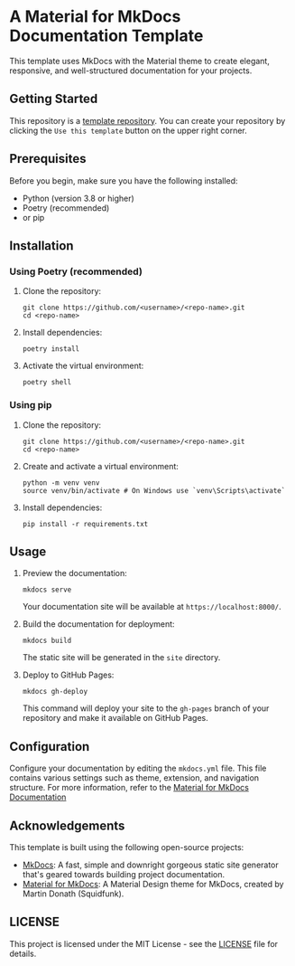 # A Material for MkDocs Documentation Template

This template uses MkDocs with the Material theme to create elegant, responsive,
and well-structured documentation for your projects.

## Getting Started

This repository is a
[template repository](https://docs.github.com/en/repositories/creating-and-managing-repositories/creating-a-repository-from-a-template).
You can create your repository by clicking the `Use this template` button on the
upper right corner.

## Prerequisites

Before you begin, make sure you have the following installed:

- Python (version 3.8 or higher)
- Poetry (recommended)
- or pip

## Installation

### Using Poetry (recommended)

1. Clone the repository:
   ```shell
   git clone https://github.com/<username>/<repo-name>.git
   cd <repo-name>
   ```
2. Install dependencies:
   ```shell
   poetry install
   ```
3. Activate the virtual environment:
   ```shell
   poetry shell
   ```

### Using pip

1. Clone the repository:
   ```shell
   git clone https://github.com/<username>/<repo-name>.git
   cd <repo-name>
   ```
2. Create and activate a virtual environment:
   ```shell
   python -m venv venv
   source venv/bin/activate # On Windows use `venv\Scripts\activate`
   ```
3. Install dependencies:
   ```shell
   pip install -r requirements.txt
   ```

## Usage

1. Preview the documentation:
   ```shell
   mkdocs serve
   ```
   Your documentation site will be available at `https://localhost:8000/`.

2. Build the documentation for deployment:
   ```shell
   mkdocs build
   ```
   The static site will be generated in the `site` directory.
3. Deploy to GitHub Pages:
   ```shell
   mkdocs gh-deploy
   ```
   This command will deploy your site to the `gh-pages` branch of your
   repository and make it available on GitHub Pages.

## Configuration

Configure your documentation by editing the `mkdocs.yml` file. This file
contains various settings such as theme, extension, and navigation structure.
For more information, refer to the
[Material for MkDocs Documentation](https://squidfunk.github.io/mkdocs-material/)

## Acknowledgements

This template is built using the following open-source projects:

- [MkDocs](https://github.com/mkdocs/mkdocs/): A fast, simple and downright
  gorgeous static site generator that's geared towards building project
  documentation.
- [Material for MkDocs](https://github.com/squidfunk/mkdocs-material): A
  Material Design theme for MkDocs, created by Martin Donath (Squidfunk).

## LICENSE

This project is licensed under the MIT License - see the
[LICENSE](https://github.com/LifeAdventurer/mkdocs-material-template/blob/main/LICENSE)
file for details.
